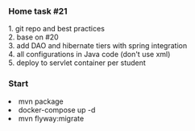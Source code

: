 <h3>Home task #21</h3>
1. git repo and best practices<br>
2. base on #20<br>
3. add DAO and hibernate tiers with spring integration<br>
4. all configurations in Java code (don't use xml)<br>
5. deploy to servlet container per student<br>

<h3>Start</h3> 
<li>mvn package
<li>docker-compose up -d
<li>mvn flyway:migrate
